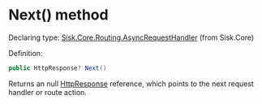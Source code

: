 <!--

Copyrights 2023 Sisk Framework - CypherPotato
Published under MIT license

!!! DO NOT EDIT THIS FILE !!!
This file was generated by a tool in the Sisk package. To edit the information in this documentation,
edit the XML documentation present in the Sisk source code.

-->


# Next() method

Declaring type: [Sisk.Core.Routing.AsyncRequestHandler](/read?q=/contents/spec/Sisk.Core.Routing.AsyncRequestHandler.md) (from Sisk.Core)


Definition:

```cs
public HttpResponse? Next()
```

Returns an null <a href="/read?q=/contents/spec/Sisk.Core.Http.HttpResponse.md">HttpResponse</a> reference, which points to the next request handler or route action.

